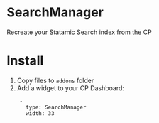 # SearchManager
Recreate your Statamic Search index from the CP

# Install
1. Copy files to `addons` folder
2. Add a widget to your CP Dashboard:
```
    - 
      type: SearchManager
      width: 33
```
